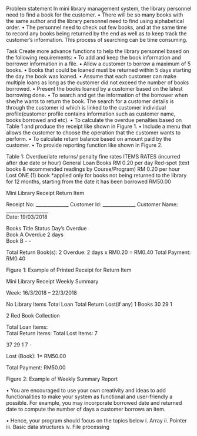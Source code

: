 Problem statement
In mini library management system, the library personnel need to find a book for the customer. 
•	There will be so many books with the same author and the library personnel need to find using alphabetical order.
•	The personnel need to check out few books, and at the same time to record any books being returned by the end as well as to keep track the customer’s information.  This process of searching can be time consuming. 


Task
Create more advance functions to help the library personnel based on the following requirements:
•	To add and keep the book information and borrower information in a file.
•	Allow a customer to borrow a maximum of 5 books.
•	Books that could be loaned must be returned within 5 days starting the day the book was loaned.
•	Assume that each customer can make multiple loans as long as the customer did not exceed the number of books borrowed.
•	Present the books loaned by a customer based on the latest borrowing done.
•	To search and get the information of the borrower when she/he wants to return the book. The search for a customer details is through the customer id which is linked to the   	customer individual profile(customer profile contains information such as customer name, books borrowed and etc).
•	To calculate the overdue penalties based on Table 1 and produce the receipt like shown in Figure 1.
•	Include a menu that allows the customer to choose the operation that the customer wants to perform.
•	To calculate return balance based on amount paid by the customer.
•	To provide reporting function like shown in Figure 2.


Table 1: Overdue/late returns/ penalty fine rates
ITEMS	RATES 
(incurred after due date or hour)
General Loan Books	RM 0.20 per day
Red-spot
(text books & recommended readings by Course/Program)	RM 0.20 per hour
Lost ONE (1) book
*applied only for books not being returned to the library for 12 months, starting from the date it has been borrowed	RM50.00



Mini Library Receipt
Return Item

Receipt No: ______________
Customer Id: ______________
Customer Name: __________________                      
Date: 19/03/2018                                  

Books Title   	Status             Day’s Overdue              		
Book A                   	Overdue	                2 days		
Book B	-	                         -		
			
Total Return Book(s):  2
Overdue: 2 days x RM0.20 = RM0.40 
Total Payment: RM0.40			

Figure 1: Example of Printed Receipt for Return Item












Mini Library Receipt
Weekly Summary

Week: 16/3/2018 – 22/3/2018

No        Library Items	Total  Loan  	Total Return	Lost(if any)
 1         Books	    30	      29	     1
			
 2        Red Book Collection

Total Loan Items:  
Total Return Items:
Total Lost Items:	     7

 37
 29
   1	       7
	      - 

Lost (Book): 1= RM50.00

Total Payment: RM50.00
			

Figure 2: Example of Weekly Summary Report

•	You are encouraged to use your own creativity and ideas to add functionalities to make your system as functional and user-friendly a possible. For example, you may incorporate borrowed date and returned date to compute the number of days a customer borrows an item.

•	Hence, your program should focus on the topics below 
i. Array 
ii. Pointer 
iii. Basic data structures 
iv. File processing 

